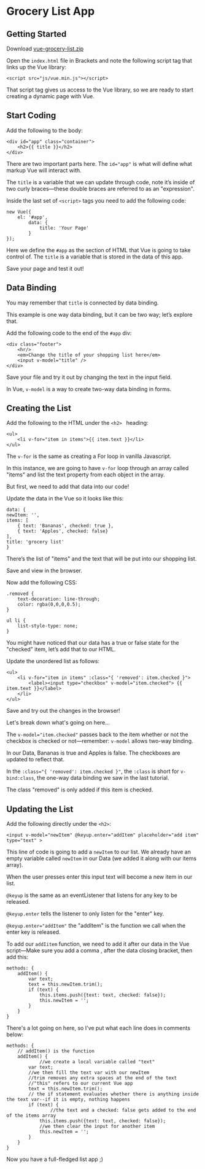 # Grocery List App

## Getting Started

Download [vue-grocery-list.zip](vue-grocery-list.zip)

Open the `index.html` file in Brackets and note the following script tag that links up the Vue library:

	<script src="js/vue.min.js"></script>

That script tag gives us access to the Vue library, so we are ready to start creating a dynamic page with Vue.

## Start Coding

Add the following to the body:

	<div id="app" class="container">
		<h2>{{ title }}</h2>
	</div>

There are two important parts here. The `id="app"` is what will define what markup Vue will interact with.

The `title` is a variable that we can update through code, note it’s inside of two curly braces—these double braces are referred to as an "expression".

Inside the last set of `<script>` tags you need to add the following code:

	new Vue({
		el: '#app',
			data: { 
				title: 'Your Page'
			}
	});

Here we define the `#app` as the section of HTML that Vue is going to take control of.
The `title` is a variable that is stored in the data of this app.

Save your page and test it out!

## Data Binding

You may remember that `title` is connected by data binding.

This example is one way data binding, but it can be two way; let’s explore that. 

Add the following code to the end of the `#app` div:

	<div class="footer">
		<hr/>
		<em>Change the title of your shopping list here</em>
		<input v-model="title" />
	</div>

Save your file and try it out by changing the text in the input field.

In Vue, `v-model` is a way to create two-way data binding in forms.


## Creating the List

Add the following to the HTML under the `<h2> ` heading:

	<ul>
		<li v-for="item in items">{{ item.text }}</li>
	</ul>

The `v-for` is the same as creating a For loop in vanilla Javascript. 

In this instance, we are going to have `v-for` loop through an array called "items" and list the text property from each object in the array.

But first, we need to add that data into our code!

Update the data in the Vue so it looks like this:

	data: {
    newItem: '',
    items: [
        { text: 'Bananas', checked: true }, 
        { text: 'Apples', checked: false}
    ],
    title: 'grocery list'
	}

There’s the list of "items" and the text that will be put into our shopping list.

Save and view in the browser.

Now add the following CSS:

	.removed {
	    text-decoration: line-through;
	    color: rgba(0,0,0,0.5);
	}
	
	ul li {
	    list-style-type: none;
	}

You might have noticed that our data has a true or false state for the "checked" item, let’s add that to our HTML.

Update the unordered list as follows:

	<ul>
		<li v-for="item in items" :class="{ 'removed': item.checked }">
			<label><input type="checkbox" v-model="item.checked"> {{ item.text }}</label>
		</li>
	</ul>

Save and try out the changes in the browser!

Let's break down what's going on here...

The `v-model="item.checked"` passes back to the item whether or not the checkbox is checked or not—remember: `v-model` allows two-way binding.

In our Data, Bananas is true and Apples is false. The checkboxes are updated to reflect that.

In the `:class="{ 'removed': item.checked }"`, the `:class` is short for `v-bind:class`, the one-way data binding we saw in the last tutorial.
 
The class "removed" is only added if this item is checked. 

## Updating the List

Add the following directly under the `<h2>`:

	<input v-model="newItem" @keyup.enter="addItem" placeholder="add item" type="text" >

This line of code is going to add a `newItem` to our list. We already have an empty variable called `newItem` in our Data (we added it along with our items array). 

When the user presses enter this input text will become a new item in our list.

`@keyup` is the same as an eventListener that listens for any key to be released.

`@keyup.enter` tells the listener to only listen for the "enter" key.

`@keyup.enter="addItem"` the "addItem" is the function we call when the enter key is released.

To add our `addIitem` function, we need to add it after our data in the Vue script—Make sure you add a comma , after the data closing bracket, then add this:

	methods: {
		addItem() {
		    var text;
		    text = this.newItem.trim();
		    if (text) {
		        this.items.push({text: text, checked: false});
		        this.newItem = '';
		    }
		}
	}

There's a lot going on here, so I've put what each line does in comments below:

	methods: {
		// addItem() is the function	
		addItem() {
				//we create a local variable called "text"
		    var text;
		    //we then fill the text var with our newItem
		    //trim removes any extra spaces at the end of the text
		    //"this" refers to our current Vue app
		    text = this.newItem.trim();
		    // the if statement evaluates whether there is anything inside the text var--if it is empty, nothing happens
		    if (text) {
				    //the text and a checked: false gets added to the end of the items array
		        this.items.push({text: text, checked: false});
		        //we then clear the input for another item
		        this.newItem = '';
		    }
		}
	}

Now you have a full-fledged list app ;)